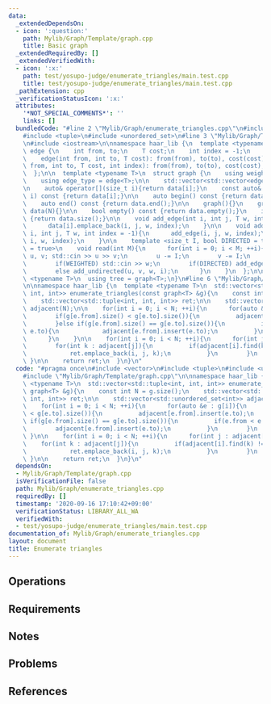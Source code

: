 ```yaml
---
data:
  _extendedDependsOn:
  - icon: ':question:'
    path: Mylib/Graph/Template/graph.cpp
    title: Basic graph
  _extendedRequiredBy: []
  _extendedVerifiedWith:
  - icon: ':x:'
    path: test/yosupo-judge/enumerate_triangles/main.test.cpp
    title: test/yosupo-judge/enumerate_triangles/main.test.cpp
  _pathExtension: cpp
  _verificationStatusIcon: ':x:'
  attributes:
    '*NOT_SPECIAL_COMMENTS*': ''
    links: []
  bundledCode: "#line 2 \"Mylib/Graph/enumerate_triangles.cpp\"\n#include <vector>\n\
    #include <tuple>\n#include <unordered_set>\n#line 3 \"Mylib/Graph/Template/graph.cpp\"\
    \n#include <iostream>\n\nnamespace haar_lib {\n  template <typename T>\n  struct\
    \ edge {\n    int from, to;\n    T cost;\n    int index = -1;\n    edge(){}\n\
    \    edge(int from, int to, T cost): from(from), to(to), cost(cost){}\n    edge(int\
    \ from, int to, T cost, int index): from(from), to(to), cost(cost), index(index){}\n\
    \  };\n\n  template <typename T>\n  struct graph {\n    using weight_type = T;\n\
    \    using edge_type = edge<T>;\n\n    std::vector<std::vector<edge<T>>> data;\n\
    \n    auto& operator[](size_t i){return data[i];}\n    const auto& operator[](size_t\
    \ i) const {return data[i];}\n\n    auto begin() const {return data.begin();}\n\
    \    auto end() const {return data.end();}\n\n    graph(){}\n    graph(int N):\
    \ data(N){}\n\n    bool empty() const {return data.empty();}\n    int size() const\
    \ {return data.size();}\n\n    void add_edge(int i, int j, T w, int index = -1){\n\
    \      data[i].emplace_back(i, j, w, index);\n    }\n\n    void add_undirected(int\
    \ i, int j, T w, int index = -1){\n      add_edge(i, j, w, index);\n      add_edge(j,\
    \ i, w, index);\n    }\n\n    template <size_t I, bool DIRECTED = true, bool WEIGHTED\
    \ = true>\n    void read(int M){\n      for(int i = 0; i < M; ++i){\n        int\
    \ u, v; std::cin >> u >> v;\n        u -= I;\n        v -= I;\n        T w = 1;\n\
    \        if(WEIGHTED) std::cin >> w;\n        if(DIRECTED) add_edge(u, v, w, i);\n\
    \        else add_undirected(u, v, w, i);\n      }\n    }\n  };\n\n  template\
    \ <typename T>\n  using tree = graph<T>;\n}\n#line 6 \"Mylib/Graph/enumerate_triangles.cpp\"\
    \n\nnamespace haar_lib {\n  template <typename T>\n  std::vector<std::tuple<int,\
    \ int, int>> enumerate_triangles(const graph<T> &g){\n    const int N = g.size();\n\
    \    std::vector<std::tuple<int, int, int>> ret;\n\n    std::vector<std::unordered_set<int>>\
    \ adjacent(N);\n\n    for(int i = 0; i < N; ++i){\n      for(auto &e : g[i]){\n\
    \        if(g[e.from].size() < g[e.to].size()){\n          adjacent[e.from].insert(e.to);\n\
    \        }else if(g[e.from].size() == g[e.to].size()){\n          if(e.from <\
    \ e.to){\n            adjacent[e.from].insert(e.to);\n          }\n        }\n\
    \      }\n    }\n\n    for(int i = 0; i < N; ++i){\n      for(int j : adjacent[i]){\n\
    \        for(int k : adjacent[j]){\n          if(adjacent[i].find(k) != adjacent[i].end()){\n\
    \            ret.emplace_back(i, j, k);\n          }\n        }\n      }\n   \
    \ }\n\n    return ret;\n  }\n}\n"
  code: "#pragma once\n#include <vector>\n#include <tuple>\n#include <unordered_set>\n\
    #include \"Mylib/Graph/Template/graph.cpp\"\n\nnamespace haar_lib {\n  template\
    \ <typename T>\n  std::vector<std::tuple<int, int, int>> enumerate_triangles(const\
    \ graph<T> &g){\n    const int N = g.size();\n    std::vector<std::tuple<int,\
    \ int, int>> ret;\n\n    std::vector<std::unordered_set<int>> adjacent(N);\n\n\
    \    for(int i = 0; i < N; ++i){\n      for(auto &e : g[i]){\n        if(g[e.from].size()\
    \ < g[e.to].size()){\n          adjacent[e.from].insert(e.to);\n        }else\
    \ if(g[e.from].size() == g[e.to].size()){\n          if(e.from < e.to){\n    \
    \        adjacent[e.from].insert(e.to);\n          }\n        }\n      }\n   \
    \ }\n\n    for(int i = 0; i < N; ++i){\n      for(int j : adjacent[i]){\n    \
    \    for(int k : adjacent[j]){\n          if(adjacent[i].find(k) != adjacent[i].end()){\n\
    \            ret.emplace_back(i, j, k);\n          }\n        }\n      }\n   \
    \ }\n\n    return ret;\n  }\n}\n"
  dependsOn:
  - Mylib/Graph/Template/graph.cpp
  isVerificationFile: false
  path: Mylib/Graph/enumerate_triangles.cpp
  requiredBy: []
  timestamp: '2020-09-16 17:10:42+09:00'
  verificationStatus: LIBRARY_ALL_WA
  verifiedWith:
  - test/yosupo-judge/enumerate_triangles/main.test.cpp
documentation_of: Mylib/Graph/enumerate_triangles.cpp
layout: document
title: Enumerate triangles
---
```


## Operations

## Requirements

## Notes

## Problems

## References
